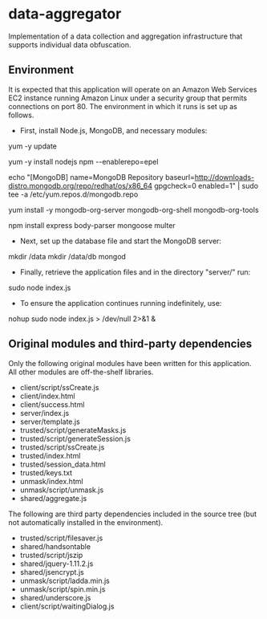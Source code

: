 data-aggregator
===============

Implementation of a data collection and aggregation infrastructure that supports individual data obfuscation.


Environment
-----------

It is expected that this application will operate on an Amazon Web Services EC2 instance running Amazon Linux under a security group that permits connections on port 80. The environment in which it runs is set up as follows.

* First, install Node.js, MongoDB, and necessary modules:

yum -y update

yum -y install nodejs npm --enablerepo=epel 

  echo "[MongoDB]
name=MongoDB Repository
baseurl=http://downloads-distro.mongodb.org/repo/redhat/os/x86_64
gpgcheck=0
enabled=1" | sudo tee -a /etc/yum.repos.d/mongodb.repo

yum install -y mongodb-org-server mongodb-org-shell mongodb-org-tools

npm install express body-parser mongoose multer

* Next, set up the database file and start the MongoDB server:

mkdir /data
mkdir /data/db
mongod

* Finally, retrieve the application files and in the directory "server/" run:

sudo node index.js

* To ensure the application continues running indefinitely, use:

nohup sudo node index.js > /dev/null 2>&1 &


Original modules and third-party dependencies
---------------------------------------------

Only the following original modules have been written for this application. All other modules are off-the-shelf libraries.

* client/script/ssCreate.js
* client/index.html
* client/success.html
* server/index.js
* server/template.js
* trusted/script/generateMasks.js
* trusted/script/generateSession.js
* trusted/script/ssCreate.js
* trusted/index.html
* trusted/session_data.html
* trusted/keys.txt
* unmask/index.html
* unmask/script/unmask.js
* shared/aggregate.js

The following are third party dependencies included in the source tree (but not automatically installed in the environment).

* trusted/script/filesaver.js
* shared/handsontable
* trusted/script/jszip
* shared/jquery-1.11.2.js
* shared/jsencrypt.js
* unmask/script/ladda.min.js
* unmask/script/spin.min.js
* shared/underscore.js
* client/script/waitingDialog.js
